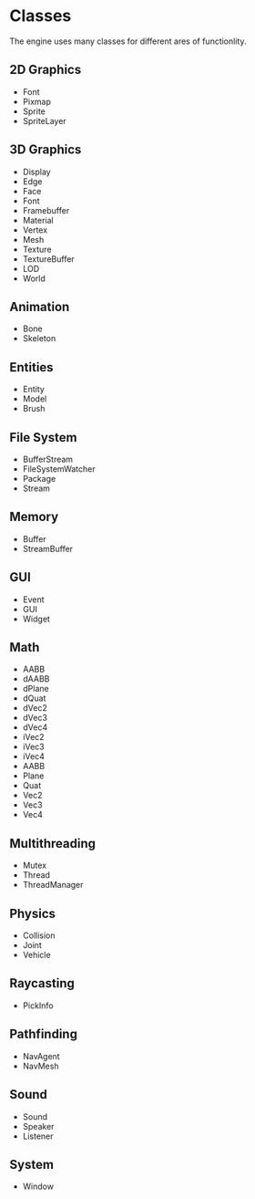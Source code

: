 # Classes #
The engine uses many classes for different ares of functionlity.

## 2D Graphics ##
- Font
- Pixmap
- Sprite
- SpriteLayer

## 3D Graphics ##
- Display
- Edge
- Face
- Font
- Framebuffer
- Material
- Vertex
- Mesh
- Texture
- TextureBuffer
- LOD
- World

## Animation ##
- Bone 
- Skeleton

## Entities ##
- Entity
- Model
- Brush

## File System ##
- BufferStream
- FileSystemWatcher
- Package
- Stream

## Memory ##
- Buffer
- StreamBuffer

## GUI ##
- Event
- GUI
- Widget

## Math ##
- AABB
- dAABB
- dPlane
- dQuat
- dVec2 
- dVec3
- dVec4
- iVec2
- iVec3
- iVec4
- AABB
- Plane
- Quat
- Vec2
- Vec3
- Vec4

## Multithreading ##
- Mutex
- Thread
- ThreadManager

## Physics ##
- Collision
- Joint
- Vehicle

## Raycasting ##
- PickInfo

## Pathfinding ##
- NavAgent
- NavMesh

## Sound ##
- Sound
- Speaker
- Listener

## System ##
- Window

